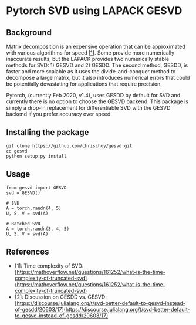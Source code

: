 # Pytorch SVD using LAPACK GESVD

## Background

Matrix decomposition is an expensive operation that can be approximated with various algorithms for speed [[1]](https://mathoverflow.net/questions/161252/what-is-the-time-complexity-of-truncated-svd). Some provide more numerically inaccurate results, but the LAPACK provides two numerically stable methods for SVD: 1) GESVD and 2) GESDD. The second method, GESDD, is faster and more scalable as it uses the divide-and-conquer method to decompose a large matrix, but it also introduces numerical errors that could be potentially devastating for applications that require precision.

Pytorch, (currently Feb 2020, v1.4), uses GESDD by default for SVD and currently there is no option to choose the GESVD backend. This package is simply a drop-in replacement for differentiable SVD with the GESVD backend if you prefer accuracy over speed.


## Installing the package

```
git clone https://github.com/chrischoy/gesvd.git
cd gesvd
python setup.py install
```

## Usage

```
from gesvd import GESVD
svd = GESVD()

# SVD
A = torch.randn(4, 5)
U, S, V = svd(A)

# Batched SVD
A = torch.randn(3, 4, 5)
U, S, V = svd(A)
```


## References

- [1]: Time complexity of SVD: [https://mathoverflow.net/questions/161252/what-is-the-time-complexity-of-truncated-svd](https://mathoverflow.net/questions/161252/what-is-the-time-complexity-of-truncated-svd)
- [2]: Discussion on GESDD vs. GESVD: [https://discourse.julialang.org/t/svd-better-default-to-gesvd-instead-of-gesdd/20603/17](https://discourse.julialang.org/t/svd-better-default-to-gesvd-instead-of-gesdd/20603/17)
